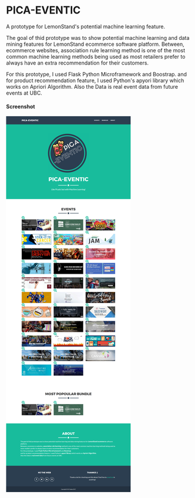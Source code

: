 # PICA-EVENTIC
A prototype for LemonStand's potential machine learning feature.

The goal of thid prototype was to show potential machine learning and data mining features for LemonStand ecommerce software platform.
Between, ecommerce websites, association rule learning method is one of the most common machine learning methods being used as most retailers prefer to always have an extra recommendation for their customers.

For this prototype, I used Flask Python Microframework and Boostrap.
and for product recommendation feature, I used Python's apyori library which works on Apriori Algorithm.
Also the Data is real event data from future events at UBC.

#### Screenshot
![Alt text](Screenshot.png "Screenshot")
